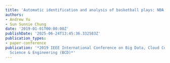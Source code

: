 ```yaml
---
title: 'Automatic identification and analysis of basketball plays: NBA on-ball screens'
authors:
- Andrew Yu
- Sun Sunnie Chung
date: '2019-01-01T00:00:00Z'
publishDate: '2025-06-24T13:45:36.332583Z'
publication_types:
- paper-conference
publication: '*2019 IEEE International Conference on Big Data, Cloud Computing, Data
  Science & Engineering (BCD)*'
---
```

